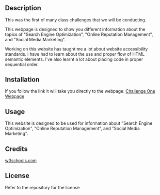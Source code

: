 # <Challenge-One>

## Description

This was the first of many class challenges that we will be conducting.

This webpage is designed to show you different information about the topics of "Search Engine Optimization", 
"Online Reputation Management", and "Social Media Marketing".

Working on this website has taught me a lot about website accessibility standards. I have had to learn about the use and proper flow of HTML semantic elements. I've also learnt a lot about placing code in proper sequential order.

## Installation

If you follow the link it will take you directly to the webpage:
<a href="https://poochmagunder.github.io/Challenge-One/">Challenge One Webpage</a>


## Usage

This website is designed to be used for information about "Search Engine Optimization", "Online Reputation Management", and "Social Media Marketing".

## Credits

<a href="https://www.w3schools.com/html/html_attributes.asp">w3schools.com</a>

## License

Refer to the repository for the license


